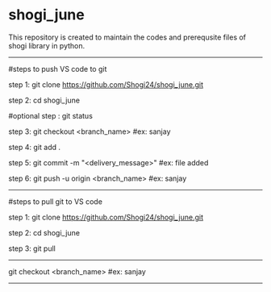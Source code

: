 # shogi_june
This repository is created to maintain the codes and prerequsite files of shogi library in python.

-----------------------------------------------------------------------------------------

#steps to push VS code to git

step 1: git clone https://github.com/Shogi24/shogi_june.git

step 2: cd shogi_june

#optional step : git status

step 3: git checkout <branch_name>   #ex: sanjay

step 4: git add .         

step 5: git commit -m "<delivery_message>"    #ex: file added

step 6: git push -u origin <branch_name>     #ex: sanjay

-----------------------------------------------------------------------------------------

#steps to pull git to VS code

step 1: git clone https://github.com/Shogi24/shogi_june.git

step 2: cd shogi_june

step 3: git pull 

-------------------------------------------------------------------------------------------

git checkout <branch_name>   #ex: sanjay

-------------------------------------------------------------------------------------------
